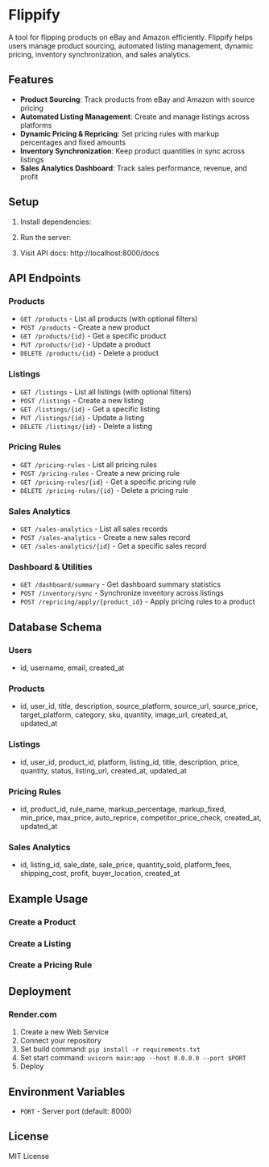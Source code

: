 # Flippify

A tool for flipping products on eBay and Amazon efficiently. Flippify helps users manage product sourcing, automated listing management, dynamic pricing, inventory synchronization, and sales analytics.

## Features

- **Product Sourcing**: Track products from eBay and Amazon with source pricing
- **Automated Listing Management**: Create and manage listings across platforms
- **Dynamic Pricing & Repricing**: Set pricing rules with markup percentages and fixed amounts
- **Inventory Synchronization**: Keep product quantities in sync across listings
- **Sales Analytics Dashboard**: Track sales performance, revenue, and profit

## Setup

1. Install dependencies:

2. Run the server:

3. Visit API docs: http://localhost:8000/docs

## API Endpoints

### Products
- `GET /products` - List all products (with optional filters)
- `POST /products` - Create a new product
- `GET /products/{id}` - Get a specific product
- `PUT /products/{id}` - Update a product
- `DELETE /products/{id}` - Delete a product

### Listings
- `GET /listings` - List all listings (with optional filters)
- `POST /listings` - Create a new listing
- `GET /listings/{id}` - Get a specific listing
- `PUT /listings/{id}` - Update a listing
- `DELETE /listings/{id}` - Delete a listing

### Pricing Rules
- `GET /pricing-rules` - List all pricing rules
- `POST /pricing-rules` - Create a new pricing rule
- `GET /pricing-rules/{id}` - Get a specific pricing rule
- `DELETE /pricing-rules/{id}` - Delete a pricing rule

### Sales Analytics
- `GET /sales-analytics` - List all sales records
- `POST /sales-analytics` - Create a new sales record
- `GET /sales-analytics/{id}` - Get a specific sales record

### Dashboard & Utilities
- `GET /dashboard/summary` - Get dashboard summary statistics
- `POST /inventory/sync` - Synchronize inventory across listings
- `POST /repricing/apply/{product_id}` - Apply pricing rules to a product

## Database Schema

### Users
- id, username, email, created_at

### Products
- id, user_id, title, description, source_platform, source_url, source_price, target_platform, category, sku, quantity, image_url, created_at, updated_at

### Listings
- id, user_id, product_id, platform, listing_id, title, description, price, quantity, status, listing_url, created_at, updated_at

### Pricing Rules
- id, product_id, rule_name, markup_percentage, markup_fixed, min_price, max_price, auto_reprice, competitor_price_check, created_at, updated_at

### Sales Analytics
- id, listing_id, sale_date, sale_price, quantity_sold, platform_fees, shipping_cost, profit, buyer_location, created_at

## Example Usage

### Create a Product

### Create a Listing

### Create a Pricing Rule

## Deployment

### Render.com
1. Create a new Web Service
2. Connect your repository
3. Set build command: `pip install -r requirements.txt`
4. Set start command: `uvicorn main:app --host 0.0.0.0 --port $PORT`
5. Deploy

## Environment Variables

- `PORT` - Server port (default: 8000)

## License

MIT License